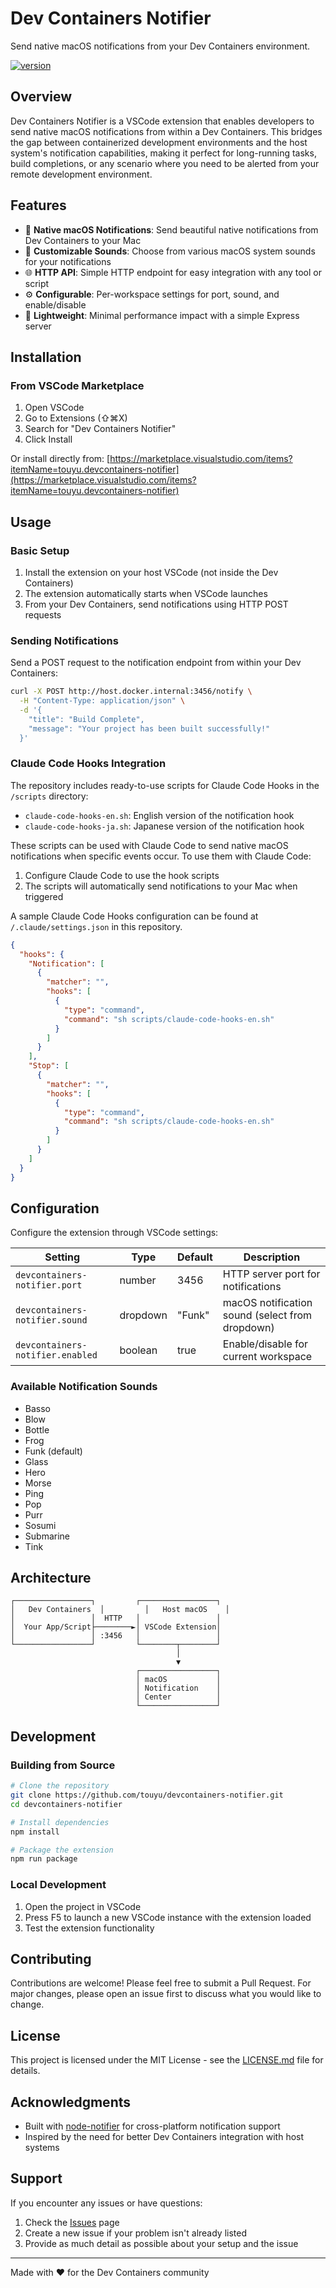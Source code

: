 # Dev Containers Notifier

Send native macOS notifications from your Dev Containers environment.

[![version](https://vsmarketplacebadges.dev/version/touyu.devcontainers-notifier.svg)](https://marketplace.visualstudio.com/items?itemName=touyu.devcontainers-notifier)

## Overview

Dev Containers Notifier is a VSCode extension that enables developers to send native macOS notifications from within a Dev Containers. This bridges the gap between containerized development environments and the host system's notification capabilities, making it perfect for long-running tasks, build completions, or any scenario where you need to be alerted from your remote development environment.

## Features

- 🔔 **Native macOS Notifications**: Send beautiful native notifications from Dev Containers to your Mac
- 🎵 **Customizable Sounds**: Choose from various macOS system sounds for your notifications
- 🌐 **HTTP API**: Simple HTTP endpoint for easy integration with any tool or script
- ⚙️ **Configurable**: Per-workspace settings for port, sound, and enable/disable
- 🚀 **Lightweight**: Minimal performance impact with a simple Express server

## Installation

### From VSCode Marketplace

1. Open VSCode
2. Go to Extensions (⇧⌘X)
3. Search for "Dev Containers Notifier"
4. Click Install

Or install directly from: [https://marketplace.visualstudio.com/items?itemName=touyu.devcontainers-notifier](https://marketplace.visualstudio.com/items?itemName=touyu.devcontainers-notifier)

## Usage

### Basic Setup

1. Install the extension on your host VSCode (not inside the Dev Containers)
2. The extension automatically starts when VSCode launches
3. From your Dev Containers, send notifications using HTTP POST requests

### Sending Notifications

Send a POST request to the notification endpoint from within your Dev Containers:

```bash
curl -X POST http://host.docker.internal:3456/notify \
  -H "Content-Type: application/json" \
  -d '{
    "title": "Build Complete",
    "message": "Your project has been built successfully!"
  }'
```

### Claude Code Hooks Integration

The repository includes ready-to-use scripts for Claude Code Hooks in the `/scripts` directory:

- `claude-code-hooks-en.sh`: English version of the notification hook
- `claude-code-hooks-ja.sh`: Japanese version of the notification hook

These scripts can be used with Claude Code to send native macOS notifications when specific events occur. To use them with Claude Code:

1. Configure Claude Code to use the hook scripts
2. The scripts will automatically send notifications to your Mac when triggered

A sample Claude Code Hooks configuration can be found at `/.claude/settings.json` in this repository.

```json
{
  "hooks": {
	"Notification": [
      {
        "matcher": "",
        "hooks": [
          {
            "type": "command",
            "command": "sh scripts/claude-code-hooks-en.sh"
          }
        ]
      }
    ],
    "Stop": [
      {
        "matcher": "",
        "hooks": [
          {
            "type": "command",
            "command": "sh scripts/claude-code-hooks-en.sh"
          }
        ]
      }
    ]
  }
}
```

## Configuration

Configure the extension through VSCode settings:

| Setting | Type | Default | Description |
|---------|------|---------|-------------|
| `devcontainers-notifier.port` | number | 3456 | HTTP server port for notifications |
| `devcontainers-notifier.sound` | dropdown | "Funk" | macOS notification sound (select from dropdown) |
| `devcontainers-notifier.enabled` | boolean | true | Enable/disable for current workspace |

### Available Notification Sounds

- Basso
- Blow
- Bottle
- Frog
- Funk (default)
- Glass
- Hero
- Morse
- Ping
- Pop
- Purr
- Sosumi
- Submarine
- Tink

## Architecture

```
┌─────────────────┐         ┌─────────────────┐
│   Dev Containers  │         │   Host macOS    │
│                 │  HTTP   │                 │
│  Your App/Script├────────►│ VSCode Extension│
│                 │ :3456   │                 │
└─────────────────┘         └────────┬────────┘
                                     │
                                     ▼
                            ┌─────────────────┐
                            │ macOS           │
                            │ Notification    │
                            │ Center          │
                            └─────────────────┘
```

## Development

### Building from Source

```bash
# Clone the repository
git clone https://github.com/touyu/devcontainers-notifier.git
cd devcontainers-notifier

# Install dependencies
npm install

# Package the extension
npm run package
```

### Local Development

1. Open the project in VSCode
2. Press F5 to launch a new VSCode instance with the extension loaded
3. Test the extension functionality

## Contributing

Contributions are welcome! Please feel free to submit a Pull Request. For major changes, please open an issue first to discuss what you would like to change.

## License

This project is licensed under the MIT License - see the [LICENSE.md](LICENSE.md) file for details.

## Acknowledgments

- Built with [node-notifier](https://github.com/mikaelbr/node-notifier) for cross-platform notification support
- Inspired by the need for better Dev Containers integration with host systems

## Support

If you encounter any issues or have questions:

1. Check the [Issues](https://github.com/touyu/devcontainers-notifier/issues) page
2. Create a new issue if your problem isn't already listed
3. Provide as much detail as possible about your setup and the issue

---

Made with ❤️ for the Dev Containers community
